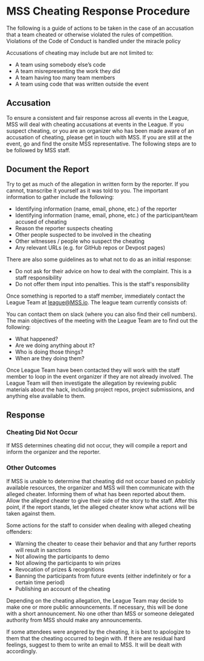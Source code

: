 # MSS Cheating Response Procedure

The following is a guide of actions to be taken in the case of an accusation that a team cheated or otherwise violated the rules of competition. Violations of the Code of Conduct is handled under the miracle policy

Accusations of cheating may include but are not limited to:

- A team using somebody else’s code
- A team misrepresenting the work they did
- A team having too many team members
- A team using code that was written outside the event



## Accusation

To ensure a consistent and fair response across all events in the League, MSS will deal with cheating accusations at events in the League. If you suspect cheating, or you are an organizer who has been made aware of an accusation of cheating, please get in touch with MSS. If you are still at the event, go and find the onsite MSS representative. The following steps are to be followed by MSS staff.

## Document the Report

Try to get as much of the allegation in written form by the reporter. If you cannot, transcribe it yourself as it was told to you. The important information to gather include the following:

- Identifying information (name, email, phone, etc.) of the reporter
- Identifying information (name, email, phone, etc.) of the participant/team accused of cheating
- Reason the reporter suspects cheating
- Other people suspected to be involved in the cheating
- Other witnesses / people who suspect the cheating
- Any relevant URLs (e.g. for GitHub repos or Devpost pages)

There are also some guidelines as to what not to do as an initial response:

- Do not ask for their advice on how to deal with the complaint. This is a staff responsibility
- Do not offer them input into penalties. This is the staff's responsibility

Once something is reported to a staff member, immediately contact the League Team at league@MSS.io. The league team currently consists of:



You can contact them on slack (where you can also find their cell numbers). The main objectives of the meeting with the League Team are to find out the following:

- What happened?
- Are we doing anything about it?
- Who is doing those things?
- When are they doing them?

Once League Team have been contacted they will work with the staff member to loop in the event organizer if they are not already involved.
The League Team will then investigate the allegation by reviewing public materials about the hack, including project repos, project submissions, and anything else available to them. 

## Response

### Cheating Did Not Occur

If MSS determines cheating did not occur, they will compile a report and inform the organizer and the reporter.

### Other Outcomes

If MSS is unable to determine that cheating did not occur based on publicly available resources, the organizer and MSS will then communicate with the alleged cheater. Informing them of what has been reported about them.
Allow the alleged cheater to give their side of the story to the staff. After this point, if the report stands, let the alleged cheater know what actions will be taken against them.

Some actions for the staff to consider when dealing with alleged cheating offenders:

- Warning the cheater to cease their behavior and that any further reports will result in sanctions
- Not allowing the participants to demo
- Not allowing the participants to win prizes
- Revocation of prizes & recognitions
- Banning the participants from future events (either indefinitely or for a certain time period)
- Publishing an account of the cheating


Depending on the cheating allegation, the League Team may decide to make one or more public announcements. If necessary, this will be done with a short announcement. No one other than MSS or someone delegated authority from MSS should make any announcements.

If some attendees were angered by the cheating, it is best to apologize to them that the cheating occurred to begin with. If there are residual hard feelings, suggest to them to write an email to MSS. It will be dealt with accordingly.
